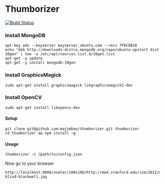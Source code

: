 Thumborizer
===========

[![Build Status](https://travis-ci.org/majimboo/thumborizer.png?branch=master)](https://travis-ci.org/majimboo/thumborizer)

### Install MongoDB

	apt-key adv --keyserver keyserver.ubuntu.com --recv 7F0CEB10
	echo "deb http://downloads-distro.mongodb.org/repo/ubuntu-upstart dist 10gen" | tee -a /etc/apt/sources.list.d/10gen.list
	apt-get -y update
	apt-get -y install mongodb-10gen

### Install GraphicsMagick

	sudo apt-get install graphicsmagick libgraphicsmagick1-dev

### Install OpenCV

	sudo apt-get install libopencv-dev

#### Setup

    git clone git@github.com:majimboo/thumborizer.git thumborizer
    cd thumborizer && npm install -g

#### Usage

	thumborizer -c /path/to/config.json

Now go to your browser

    http://localhost:8888/avatar/100x100/http://med.stanford.edu/ism/2012/downloads/face-blind-blackwell.jpg